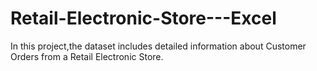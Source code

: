 # Retail-Electronic-Store---Excel
In this project,the dataset includes detailed information about Customer Orders from a Retail Electronic Store. 
